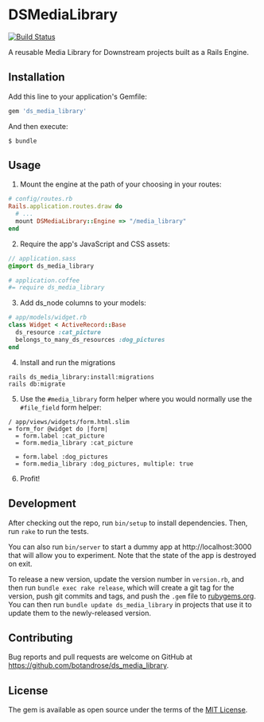 # DSMediaLibrary
[![Build Status](https://travis-ci.org/botandrose/ds_media_library.svg?branch=master)](https://travis-ci.org/botandrose/ds_media_library)

A reusable Media Library for Downstream projects built as a Rails Engine.

## Installation

Add this line to your application's Gemfile:

```ruby
gem 'ds_media_library'
```

And then execute:

    $ bundle

## Usage

1. Mount the engine at the path of your choosing in your routes:
```ruby
# config/routes.rb
Rails.application.routes.draw do
  # ...
  mount DSMediaLibrary::Engine => "/media_library"
end
```

2. Require the app's JavaScript and CSS assets:
```sass
// application.sass
@import ds_media_library
```
```coffeescript
# application.coffee
#= require ds_media_library
```

3. Add ds_node columns to your models:
```ruby
# app/models/widget.rb
class Widget < ActiveRecord::Base
  ds_resource :cat_picture
  belongs_to_many_ds_resources :dog_pictures
end
```

4. Install and run the migrations
```
rails ds_media_library:install:migrations
rails db:migrate
```

5. Use the `#media_library` form helper where you would normally use the `#file_field` form helper:
```slim
/ app/views/widgets/form.html.slim
= form_for @widget do |form|
  = form.label :cat_picture
  = form.media_library :cat_picture

  = form.label :dog_pictures
  = form.media_library :dog_pictures, multiple: true
```

6. Profit!

## Development

After checking out the repo, run `bin/setup` to install dependencies. Then, run `rake` to run the tests.

You can also run `bin/server` to start a dummy app at http://localhost:3000 that will allow you to experiment. Note that the state of the app is destroyed on exit.

To release a new version, update the version number in `version.rb`, and then run `bundle exec rake release`, which will create a git tag for the version, push git commits and tags, and push the `.gem` file to [rubygems.org](https://rubygems.org). You can then run `bundle update ds_media_library` in projects that use it to update them to the newly-released version.

## Contributing

Bug reports and pull requests are welcome on GitHub at https://github.com/botandrose/ds_media_library.


## License

The gem is available as open source under the terms of the [MIT License](http://opensource.org/licenses/MIT).

